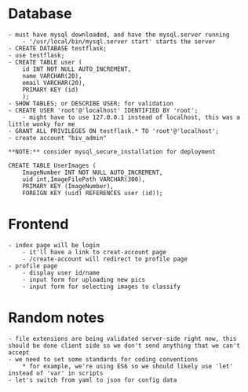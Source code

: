 # Database
    - must have mysql downloaded, and have the mysql.server running
        - '/usr/local/bin/mysql.server start' starts the server
    - CREATE DATABASE testflask;
    - use testflask;
    - CREATE TABLE user (
        id INT NOT NULL AUTO_INCREMENT,
        name VARCHAR(20),
        email VARCHAR(20),
        PRIMARY KEY (id)
        );
    - SHOW TABLES; or DESCRIBE USER; for validation
    - CREATE USER 'root'@'localhost' IDENTIFIED BY 'root';
        - might have to use 127.0.0.1 instead of localhost, this was a little wonky for me
    - GRANT ALL PRIVILEGES ON testflask.* TO 'root'@'localhost';
    - create account "biv_admin"

    **NOTE:** consider mysql_secure_installation for deployment

    CREATE TABLE UserImages (
        ImageNumber INT NOT NULL AUTO_INCREMENT, 
        uid int,ImageFilePath VARCHAR(300), 
        PRIMARY KEY (ImageNumber), 
        FOREIGN KEY (uid) REFERENCES user (id));

# Frontend
    - index page will be login
        - it'll have a link to creat-account page
        - /create-account will redirect to profile page
    - profile page
        - display user id/name
        - input form for uploading new pics
        - input form for selecting images to classify


# Random notes
    - file extensions are being validated server-side right now, this should be done client side so we don't send anything that we can't accept
    - we need to set some standards for coding conventions
        * for example, we're using ES6 so we should likely use 'let' instead of 'var' in scripts
    - let's switch from yaml to json for config data